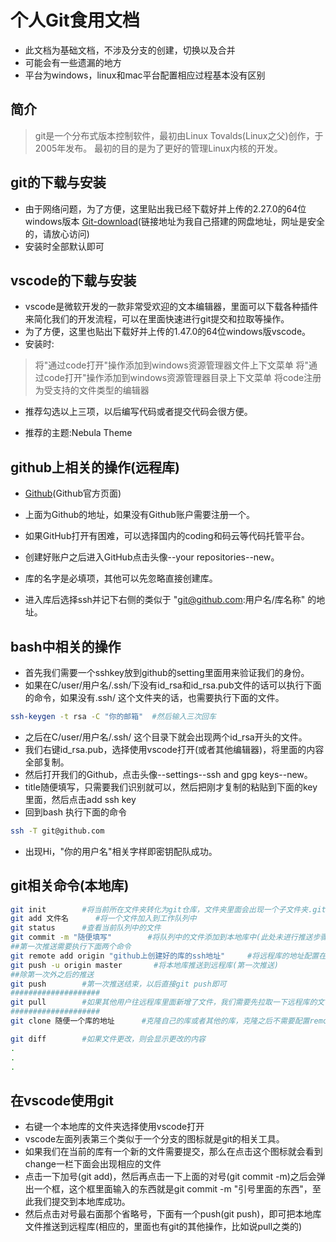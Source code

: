 # 个人Git食用文档

* 此文档为基础文档，不涉及分支的创建，切换以及合并
* 可能会有一些遗漏的地方
* 平台为windows，linux和mac平台配置相应过程基本没有区别

## 简介

>git是一个分布式版本控制软件，最初由Linux Tovalds(Linux之父)创作，于2005年发布。
>最初的目的是为了更好的管理Linux内核的开发。

## git的下载与安装

* 由于网络问题，为了方便，这里贴出我已经下载好并上传的2.27.0的64位windows版本  [Git-download](http://192.144.232.218:10031/#/s/p3I6 "Git")(链接地址为我自己搭建的网盘地址，网址是安全的，请放心访问)
* 安装时全部默认即可

## vscode的下载与安装

* vscode是微软开发的一款非常受欢迎的文本编辑器，里面可以下载各种插件来简化我们的开发流程，可以在里面快速进行git提交和拉取等操作。
* 为了方便，这里也贴出下载好并上传的1.47.0的64位windows版vscode。
* 安装时:

>将"通过code打开"操作添加到windows资源管理器文件上下文菜单
>将"通过code打开"操作添加到windows资源管理器目录上下文菜单
>将code注册为受支持的文件类型的编辑器

* 推荐勾选以上三项，以后编写代码或者提交代码会很方便。

* 推荐的主题:Nebula Theme

## github上相关的操作(远程库)

* [Github](https://github.com/ "Github")(Github官方页面)
* 上面为Github的地址，如果没有Github账户需要注册一个。
* 如果GitHub打开有困难，可以选择国内的coding和码云等代码托管平台。

* 创建好账户之后进入GitHub点击头像--your repositories--new。
* 库的名字是必填项，其他可以先忽略直接创建库。
* 进入库后选择ssh并记下右侧的类似于 "git@github.com:用户名/库名称" 的地址。

## bash中相关的操作

* 首先我们需要一个sshkey放到github的setting里面用来验证我们的身份。
* 如果在C/user/用户名/.ssh/下没有id_rsa和id_rsa.pub文件的话可以执行下面的命令，如果没有.ssh/ 这个文件夹的话，也需要执行下面的文件。

```bash
ssh-keygen -t rsa -C "你的邮箱"  #然后输入三次回车
```

* 之后在C/user/用户名/.ssh/ 这个目录下就会出现两个id_rsa开头的文件。
* 我们右键id_rsa.pub，选择使用vscode打开(或者其他编辑器)，将里面的内容全部复制。
* 然后打开我们的Github，点击头像--settings--ssh and gpg keys--new。
* title随便填写，只需要我们识别就可以，然后把刚才复制的粘贴到下面的key里面，然后点击add ssh key
* 回到bash  执行下面的命令

```bash
ssh -T git@github.com
```

* 出现Hi，"你的用户名"相关字样即密钥配队成功。

## git相关命令(本地库)

```bash
git init        #将当前所在文件夹转化为git仓库，文件夹里面会出现一个子文件夹.git 这个子文件夹是隐藏的，里面的相关文件用来记录当前库的信息。
git add 文件名      #将一个文件加入到工作队列中
git status      #查看当前队列中的文件
git commit -m "随便填写"        #将队列中的文件添加到本地库中(此处未进行推送步骤)，引号一定要有
##第一次推送需要执行下面两个命令
git remote add origin "github上创建好的库的ssh地址"     #将远程库的地址配置在本地库.git/config里， 不需要打引号
git push -u origin master       #将本地库推送到远程库(第一次推送)
##除第一次外之后的推送
git push        #第一次推送结束，以后直接git push即可
####################
git pull        #如果其他用户往远程库里面新增了文件，我们需要先拉取一下远程库的文件然后才能继续工作，如果不拉取的话推送会出错。
####################
git clone 随便一个库的地址      #克隆自己的库或者其他的库，克隆之后不需要配置remote add，然后推送直接输入 git push即可

git diff        #如果文件更改，则会显示更改的内容
.
.
.
```

## 在vscode使用git

* 右键一个本地库的文件夹选择使用vscode打开
* vscode左面列表第三个类似于一个分支的图标就是git的相关工具。
* 如果我们在当前的库有一个新的文件需要提交，那么在点击这个图标就会看到change一栏下面会出现相应的文件
* 点击一下加号(git add)，然后再点击一下上面的对号(git commit -m)之后会弹出一个框，这个框里面输入的东西就是git commit -m "引号里面的东西"，至此我们提交到本地库成功。
* 然后点击对号最右面那个省略号，下面有一个push(git push)，即可把本地库文件推送到远程库(相应的，里面也有git的其他操作，比如说pull之类的)
